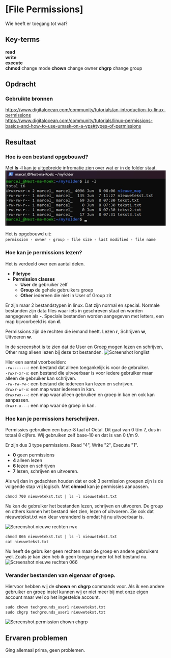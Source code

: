# [File Permissions]
Wie heeft er toegang tot wat?

## Key-terms
**read**   
**write**   
**execute**   
**chmod** change mode
**chown** change owner
**chgrp** change group

## Opdracht
### Gebruikte bronnen
https://www.digitalocean.com/community/tutorials/an-introduction-to-linux-permissions   
https://www.digitalocean.com/community/tutorials/linux-permissions-basics-and-how-to-use-umask-on-a-vps#types-of-permissions    

## Resultaat
### Hoe is een bestand opgebouwd?
Met **ls -l** kan je uitgebreide infromatie zien over wat er in de folder staat. 
![Screenshot longlist](../00_includes/LNX-05/Linux-LongList2.jpg)

Het is opgebouwd uit:  
 ``` permission - owner - group - file size - last modified - file name ```

### Hoe kan je permissions lezen?
Het is verdeeld over een aantal delen.
- **Filetype**
- **Permission classes**
    - **User**  de gebruiker zelf 
    - **Group** de gehele gebruikers groep 
    - **Other** iedereen die niet in User of Group zit     

Er zijn maar 2 bestandstypen in linux. Dat zijn normal en special. Normale bestanden zijn data files waar iets in geschreven staat en worden aangegeven als **-**. Speciale bestanden worden aangegeven met letters, een map bijvoorbeeld is dan **d**.

Permissions zijn de rechten die iemand heeft. Lezen **r**, Schrijven **w**, Uitvoeren **w**.

In de screenshot is te zien dat de User en Groep mogen lezen en schrijven, Other mag alleen lezen bij deze txt bestanden. 
![Screenshot longlist](../00_includes/LNX-05/Linux-LongList.jpg)

Hier een aantal voorbeelden:  
```-rw-------```: een bestand dat alleen toegankelijk is voor de gebruiker.  
```-rwxr-xr-x```: een bestand die uitvoerbaar is voor  iedere gebruiker maar alleen de gebruiker kan schrijven.  
```-rw-rw-rw-```: een bestand die iedereen kan lezen en schrijven.  
```drwxr-wr-x```: een map waar iedereen in kan.  
```drwxrwx---```: een map waar alleen gebruiken en groep in kan en ook kan aanpassen.  
```drwxr-x---```: een map waar de groep in kan.  

### Hoe kan je permissions herschrijven. 
Permissies gebruiken een base-8 taal of Octal. Dit gaat van 0 t/m 7, dus in totaal 8 cijfers. Wij gebruiken zelf base-10 en dat is van 0 t/m 9.

Er zijn dus 3 type permissions. Read "4", Write "2", Execute "1".  
- **0** geen permissions  
- **4** alleen lezen  
- **6** lezen en schrijven  
- **7** lezen, schrijven en uitvoeren.  

Als wij dan in gedachten houden dat er ook 3 permission groepen zijn is de volgende stap vrij logisch. Met **chmod** kan je permissies aanpassen. 
```
chmod 700 nieuwetekst.txt | ls -l nieuwetekst.txt
```
Nu kan de gebruiker het bestanden lezen, schrijven en uitvoeren. De group en others kunnen het bestand niet zien, lezen of uitvoeren. Zie ook dat nieuwetekst.txt van kleur veranderd is omdat hij nu uitvoerbaar is.

![Screenshot nieuwe rechten rwx](../00_includes/LNX-05/Linux-permission-700.jpg)

```
chmod 066 nieuwetekst.txt | ls -l nieuwetekst.txt   
cat nieuwetekst.txt
```
Nu heeft de gebruiker geen rechten maar de groep en andere gebruikers wel. Zoals je kan zien heb ik geen toegang meer tot het bestand nu. 
![Screenshot nieuwe rechten 066](../00_includes/LNX-05/Linux-permissions-066.jpg)

### Verander bestanden van eigenaar of groep. 
Hiervoor hebben wij de **chown** en **chgrp** commands voor. Als ik een andere gebruiker en groep instel kunnen wij er niet meer bij met onze eigen account maar wel op het ingestelde account. 

```
sudo chown techgrounds_user1 nieuwetekst.txt
sudo chgrp techgrounds_user1 nieuwetekst.txt
```
![Screenshot permission chown chgrp](../00_includes/LNX-05/Linux-permission-chown-chgrp.jpg)

## Ervaren problemen
Ging allemaal prima, geen problemen.




